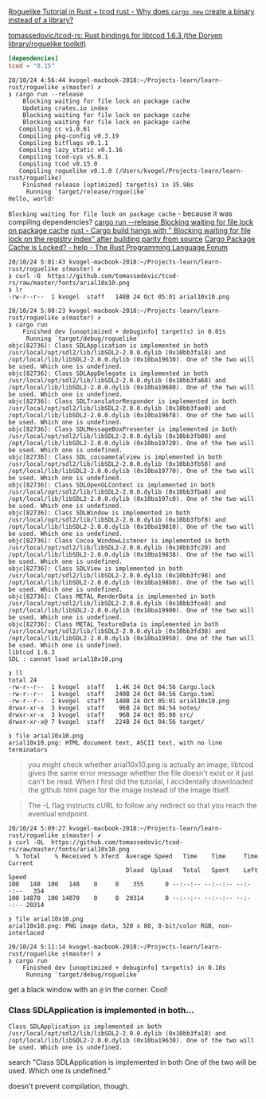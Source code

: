 
[Roguelike Tutorial in Rust + tcod ](https://tomassedovic.github.io/roguelike-tutorial/)
[rust - Why does `cargo new` create a binary instead of a library?](https://stackoverflow.com/questions/49706460/why-does-cargo-new-create-a-binary-instead-of-a-library)

[tomassedovic/tcod-rs: Rust bindings for libtcod 1.6.3 (the Doryen library/roguelike toolkit) ](https://github.com/tomassedovic/tcod-rs#how-to-use-this)

```toml
[dependencies]
tcod = "0.15"
```

```
20/10/24 4:56:44 kvogel-macbook-2018:~/Projects-learn/learn-rust/roguelike ±(master) ✗
❯ cargo run --release
    Blocking waiting for file lock on package cache
    Updating crates.io index
    Blocking waiting for file lock on package cache
    Blocking waiting for file lock on package cache
   Compiling cc v1.0.61
   Compiling pkg-config v0.3.19
   Compiling bitflags v0.1.1
   Compiling lazy_static v0.1.16
   Compiling tcod-sys v5.0.1
   Compiling tcod v0.15.0
   Compiling roguelike v0.1.0 (/Users/kvogel/Projects-learn/learn-rust/roguelike)
    Finished release [optimized] target(s) in 35.98s
     Running `target/release/roguelike`
Hello, world!
```


`Blocking waiting for file lock on package cache` - because it was compiling dependencies?
[cargo run --release Blocking waiting for file lock on package cache](https://www.google.com/search?q=cargo+run+--release+Blocking+waiting+for+file+lock+on+package+cache&ie=UTF-8)
[rust - Cargo build hangs with " Blocking waiting for file lock on the registry index" after building parity from source](https://stackoverflow.com/questions/47565203/cargo-build-hangs-with-blocking-waiting-for-file-lock-on-the-registry-index-a)
[Cargo Package Cache is Locked? - help - The Rust Programming Language Forum ](https://users.rust-lang.org/t/cargo-package-cache-is-locked/34594)

```
20/10/24 5:01:43 kvogel-macbook-2018:~/Projects-learn/learn-rust/roguelike ±(master) ✗
❯ curl -O  https://github.com/tomassedovic/tcod-rs/raw/master/fonts/arial10x10.png
❯ lr
-rw-r--r--  1 kvogel  staff   148B 24 Oct 05:01 arial10x10.png

20/10/24 5:08:23 kvogel-macbook-2018:~/Projects-learn/learn-rust/roguelike ±(master) ✗
❯ cargo run
    Finished dev [unoptimized + debuginfo] target(s) in 0.01s
     Running `target/debug/roguelike`
objc[82736]: Class SDLApplication is implemented in both /usr/local/opt/sdl2/lib/libSDL2-2.0.0.dylib (0x10bb3fa18) and /opt/local/lib/libSDL2-2.0.0.dylib (0x10ba19630). One of the two will be used. Which one is undefined.
objc[82736]: Class SDLAppDelegate is implemented in both /usr/local/opt/sdl2/lib/libSDL2-2.0.0.dylib (0x10bb3fa68) and /opt/local/lib/libSDL2-2.0.0.dylib (0x10ba19680). One of the two will be used. Which one is undefined.
objc[82736]: Class SDLTranslatorResponder is implemented in both /usr/local/opt/sdl2/lib/libSDL2-2.0.0.dylib (0x10bb3fae0) and /opt/local/lib/libSDL2-2.0.0.dylib (0x10ba196f8). One of the two will be used. Which one is undefined.
objc[82736]: Class SDLMessageBoxPresenter is implemented in both /usr/local/opt/sdl2/lib/libSDL2-2.0.0.dylib (0x10bb3fb08) and /opt/local/lib/libSDL2-2.0.0.dylib (0x10ba19720). One of the two will be used. Which one is undefined.
objc[82736]: Class SDL_cocoametalview is implemented in both /usr/local/opt/sdl2/lib/libSDL2-2.0.0.dylib (0x10bb3fb58) and /opt/local/lib/libSDL2-2.0.0.dylib (0x10ba19770). One of the two will be used. Which one is undefined.
objc[82736]: Class SDLOpenGLContext is implemented in both /usr/local/opt/sdl2/lib/libSDL2-2.0.0.dylib (0x10bb3fba8) and /opt/local/lib/libSDL2-2.0.0.dylib (0x10ba197c0). One of the two will be used. Which one is undefined.
objc[82736]: Class SDLWindow is implemented in both /usr/local/opt/sdl2/lib/libSDL2-2.0.0.dylib (0x10bb3fbf8) and /opt/local/lib/libSDL2-2.0.0.dylib (0x10ba19810). One of the two will be used. Which one is undefined.
objc[82736]: Class Cocoa_WindowListener is implemented in both /usr/local/opt/sdl2/lib/libSDL2-2.0.0.dylib (0x10bb3fc20) and /opt/local/lib/libSDL2-2.0.0.dylib (0x10ba19838). One of the two will be used. Which one is undefined.
objc[82736]: Class SDLView is implemented in both /usr/local/opt/sdl2/lib/libSDL2-2.0.0.dylib (0x10bb3fc98) and /opt/local/lib/libSDL2-2.0.0.dylib (0x10ba198b0). One of the two will be used. Which one is undefined.
objc[82736]: Class METAL_RenderData is implemented in both /usr/local/opt/sdl2/lib/libSDL2-2.0.0.dylib (0x10bb3fce8) and /opt/local/lib/libSDL2-2.0.0.dylib (0x10ba19900). One of the two will be used. Which one is undefined.
objc[82736]: Class METAL_TextureData is implemented in both /usr/local/opt/sdl2/lib/libSDL2-2.0.0.dylib (0x10bb3fd38) and /opt/local/lib/libSDL2-2.0.0.dylib (0x10ba19950). One of the two will be used. Which one is undefined.
libtcod 1.6.3
SDL : cannot load arial10x10.png

❯ ll
total 24
-rw-r--r--  1 kvogel  staff   1.4K 24 Oct 04:56 Cargo.lock
-rw-r--r--  1 kvogel  staff   240B 24 Oct 04:56 Cargo.toml
-rw-r--r--  1 kvogel  staff   148B 24 Oct 05:01 arial10x10.png
drwxr-xr-x  3 kvogel  staff    96B 24 Oct 04:54 notes/
drwxr-xr-x  3 kvogel  staff    96B 24 Oct 05:08 src/
drwxr-xr-x@ 7 kvogel  staff   224B 24 Oct 04:56 target/

❯ file arial10x10.png
arial10x10.png: HTML document text, ASCII text, with no line terminators
```
>you might check whether arial10x10.png is actually an image; libtcod gives the same error message whether the file doesn't exist or it just can't be read.  When I first did the tutorial, I accidentally downloaded the github html page for the image instead of the image itself.

>The -L flag instructs cURL to follow any redirect so that you reach the eventual endpoint.
```
20/10/24 5:09:27 kvogel-macbook-2018:~/Projects-learn/learn-rust/roguelike ±(master) ✗
❯ curl -OL  https://github.com/tomassedovic/tcod-rs/raw/master/fonts/arial10x10.png
  % Total    % Received % Xferd  Average Speed   Time    Time     Time  Current
                                 Dload  Upload   Total   Spent    Left  Speed
100   148  100   148    0     0    355      0 --:--:-- --:--:-- --:--:--   354
100 14870  100 14870    0     0  20314      0 --:--:-- --:--:-- --:--:-- 20314

❯ file arial10x10.png
arial10x10.png: PNG image data, 320 x 80, 8-bit/color RGB, non-interlaced
```

```
20/10/24 5:11:14 kvogel-macbook-2018:~/Projects-learn/learn-rust/roguelike ±(master) ✗
❯ cargo run
    Finished dev [unoptimized + debuginfo] target(s) in 0.10s
     Running `target/debug/roguelike`
```
get a black window with an `@` in the corner. Cool!


### Class SDLApplication is implemented in both...
```
Class SDLApplication is implemented in both /usr/local/opt/sdl2/lib/libSDL2-2.0.0.dylib (0x10bb3fa18) and /opt/local/lib/libSDL2-2.0.0.dylib (0x10ba19630). One of the two will be used. Which one is undefined.
```

search "Class SDLApplication is implemented in both  One of the two will be used. Which one is undefined."

doesn't prevent compilation, though.
